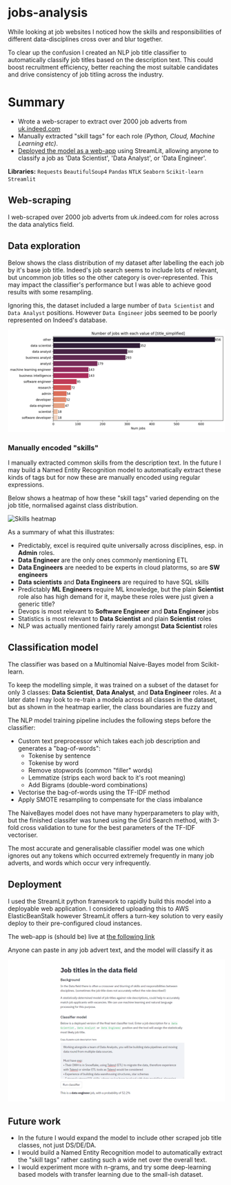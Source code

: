 # jobs-analysis

While looking at job websites I noticed how the skills and responsibilities of different data-disciplines cross over and blur together. 

To clear up the confusion I created an NLP job title classifier to automatically classify job titles based on the description text. This could boost recruitment efficiency, better reaching the most suitable candidates and drive consistency of job titling across the industry.

# Summary
- Wrote a web-scraper to extract over 2000 job adverts from [uk.indeed.com](indeed.com)
- Manually extracted "skill tags" for each role *(Python, Cloud, Machine Learning etc)*.
- [Deployed the model as a web-app](https://share.streamlit.io/adin786/jobs-analysis/main/app/app_deploy.py) using StreamLit, allowing anyone to classify a job as 'Data Scientist', 'Data Analyst', or 'Data Engineer'.

**Libraries:** `Requests` `BeautifulSoup4` `Pandas` `NTLK` `Seaborn` `Scikit-learn` `Streamlit`

## Web-scraping
I web-scraped over 2000 job adverts from uk.indeed.com for roles across the data analytics field.

## Data exploration
Below shows the class distribution of my dataset after labelling the each job by it's base job title. Indeed's job search seems to include lots of relevant, but uncommon job titles so the other category is over-represented. This may impact the classifier's performance but I was able to achieve good results with some resampling.

Ignoring this, the dataset included a large number of `Data Scientist` and `Data Analyst` positions. However `Data Engineer` jobs seemed to be poorly represented on Indeed's database.

![Class distribution](assets/images/overall_class_distrib.png)

### Manually encoded "skills"
I manually extracted common skills from the description text. In the future I may build a Named Entity Recognition model to automatically extract these kinds of tags but for now these are manually encoded using regular expressions.

Below shows a heatmap of how these "skill tags" varied depending on the job title, normalised against class distribution.

![Skills heatmap](assets/images/jobs/overall_skills_heatmap.png)

As a summary of what this illustrates:
- Predictably, excel is required quite universally across disciplines, esp. in **Admin** roles.
- **Data Engineer** are the only ones commonly mentioning ETL
- **Data Engineers** are needed to be experts in cloud platorms, so are **SW engineers**
- **Data scientists** and **Data Engineers** are required to have SQL skills
- Predictably **ML Engineers** require ML knowledge, but the plain **Scientist** role also has high demand for it, maybe these roles were just given a generic title?
- Devops is most relevant to **Software Engineer** and **Data Engineer** jobs
- Statistics is most relevant to **Data Scientist** and plain **Scientist** roles
- NLP was actually mentioned fairly rarely amongst **Data Scientist** roles

## Classification model
The classifier was based on a Multinomial Naive-Bayes model from Scikit-learn.  

To keep the modelling simple, it was trained on a subset of the dataset for only 3 classes: **Data Scientist**, **Data Analyst**, 
and **Data Engineer** roles.  At a later date I may look to re-train a modela across all classes in the dataset, but as shown in 
the heatmap earlier, the class boundaries are fuzzy and 

The NLP model training pipeline includes the following steps before the classifier:
  - Custom text preprocessor which takes each job description and generates a "bag-of-words":
    - Tokenise by sentence
    - Tokenise by word
    - Remove stopwords (common "filler" words)
    - Lemmatize (strips each word back to it's root meaning)
    - Add Bigrams (double-word combinations)
  - Vectorise the bag-of-words using the TF-IDF method
  - Apply SMOTE resampling to compensate for the class imbalance

The NaiveBayes model does not have many hyperparameters to play with, but the finished classifer was tuned using 
the Grid Search method, with 3-fold cross validation to tune for the best parameters of the TF-IDF vectoriser.  

The most accurate and generalisable classifier model was one which ignores out any tokens which occurred extremely frequently in many job adverts, and words which occur very infrequently.

## Deployment
I used the StreamLit python framework to rapidly build this model into a deployable web application. I considered uploading this to AWS ElasticBeanStalk however StreamLit offers a turn-key solution to very easily deploy to their pre-configured cloud instances.  

The web-app is (should be) live at [the following link](https://share.streamlit.io/adin786/jobs-analysis/main/app/app_deploy.py)

Anyone can paste in any job advert text, and the model will classify it as 

![deployment web-app](assets/images/deployed-site.png)

## Future work
- In the future I would expand the model to include other scraped job title classes, not just DS/DE/DA.
- I would build a Named Entity Recognition model to automatically extract the "skill tags" rather casting such a wide net over the overall text.
- I would experiment more with n-grams, and try some deep-learning based models with transfer learning due to the small-ish dataset.
